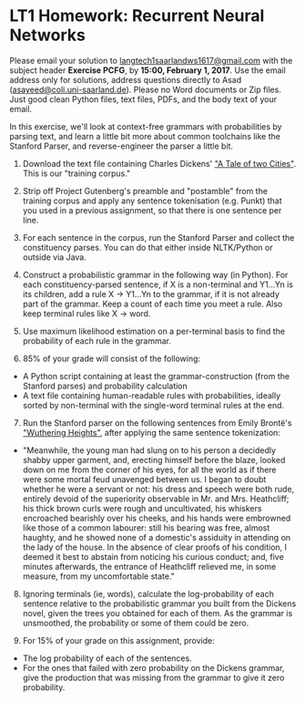 # LT1 Homework: Recurrent Neural Networks

Please email your solution to langtech1saarlandws1617@gmail.com with the subject header **Exercise PCFG**, by **15:00, February 1, 2017**.  Use the email address only for solutions, address questions directly to Asad (asayeed@coli.uni-saarland.de).  Please no Word documents or Zip files. Just good clean Python files, text files, PDFs, and the body text of your email.

In this exercise, we'll look at context-free grammars with probabilities by parsing text, and learn a little bit more about common toolchains like the Stanford Parser, and reverse-engineer the parser a little bit.

1. Download the text file containing Charles Dickens' ["A Tale of two Cities"](http://www.gutenberg.org/files/98/98-0.txt). This is our "training corpus."

2. Strip off Project Gutenberg's preamble and "postamble" from the training corpus
and apply any sentence tokenisation (e.g. Punkt) that you used in a previous assignment, so that there is one sentence per line.

3. For each sentence in the corpus, run the Stanford Parser and collect the constituency parses.  You can do that either inside NLTK/Python or outside via Java.

4. Construct a probabilistic grammar in the following way (in Python). For each constituency-parsed sentence, if X is a non-terminal and Y1...Yn is its children, add a rule X -> Y1...Yn to the grammar, if it is not already part of the grammar. Keep a count of each time you meet a rule.  Also keep terminal rules like X -> word.

5. Use maximum likelihood estimation on a per-terminal basis to find the probability of each rule in the grammar.

6. 85% of your grade will consist of the following:
 * A Python script containing at least the grammar-construction (from the Stanford parses) and probability calculation
 * A text file containing human-readable rules with probabilities, ideally sorted by non-terminal with the single-word terminal rules at the end.

7. Run the Stanford parser on the following sentences from Emily Brontë's ["Wuthering Heights"](http://www.gutenberg.org/cache/epub/768/pg768.txt), after applying the same sentence tokenization:
 * "Meanwhile, the young man had slung on to his person a decidedly shabby upper garment, and, erecting himself before the blaze, looked down on me from the corner of his eyes, for all the world as if there were some mortal feud unavenged between us.  I began to doubt whether he were a servant or not: his dress and speech were both rude, entirely devoid of the superiority observable in Mr. and Mrs. Heathcliff; his thick brown curls were rough and uncultivated, his whiskers encroached bearishly over his cheeks, and his hands were embrowned like those of a common labourer: still his bearing was free, almost haughty, and he showed none of a domestic's assiduity in attending on the lady of the house.  In the absence of clear proofs of his condition, I deemed it best to abstain from noticing his curious conduct; and, five minutes afterwards, the entrance of Heathcliff relieved me, in some measure, from my uncomfortable state."

8. Ignoring terminals (ie, words), calculate the log-probability of each sentence relative to the probabilistic grammar you built from the Dickens novel, given the trees you obtained for each of them. As the grammar is unsmoothed, the probability or some of them could be zero.

9. For 15% of your grade on this assignment, provide:
 * The log probability of each of the sentences.
 * For the ones that failed with zero probability on the Dickens grammar, give the production that was missing from the grammar to give it zero probability.

